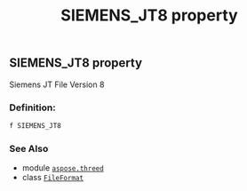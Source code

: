 ﻿---
title: SIEMENS_JT8 property
second_title: Aspose.3D for Python via .NET API References
description: 
type: docs
weight: 440
url: /python-net/aspose.threed/fileformat/siemens_jt8/
is_root: false
---

## SIEMENS_JT8 property


Siemens JT File Version 8
### Definition:
```python
f SIEMENS_JT8 
```

### See Also
* module [`aspose.threed`](../../)
* class [`FileFormat`](/3d/python-net/aspose.threed/fileformat)
